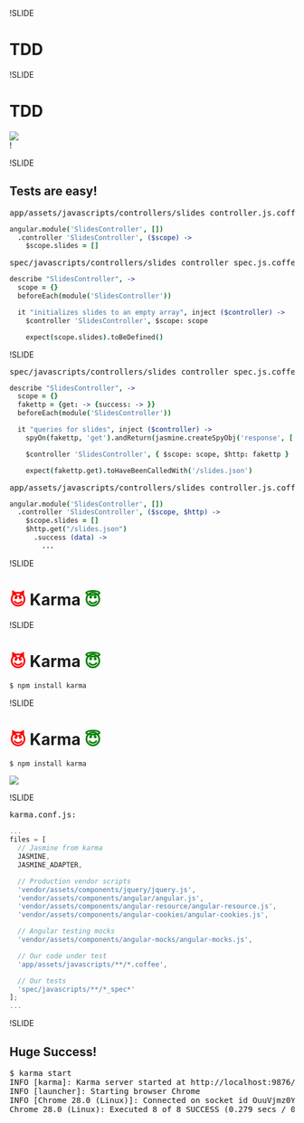 !SLIDE

# TDD

!SLIDE

# TDD
<div id="elight">
  <img src="elight.jpg"></img>
  <div id="interrobang">!</div>
</div>

!SLIDE

## Tests are easy!
<pre class="filename">app/assets/javascripts/controllers/slides_controller.js.coffee:</pre>
```coffeescript
angular.module('SlidesController', [])
  .controller 'SlidesController', ($scope) ->
    $scope.slides = []
```
<pre class="filename">spec/javascripts/controllers/slides_controller_spec.js.coffee:</pre>
```coffeescript
describe "SlidesController", ->
  scope = {}
  beforeEach(module('SlidesController'))

  it "initializes slides to an empty array", inject ($controller) ->
    $controller 'SlidesController', $scope: scope

    expect(scope.slides).toBeDefined()
```

!SLIDE

<pre class="filename">spec/javascripts/controllers/slides_controller_spec.js.coffee:</pre>
```coffeescript
describe "SlidesController", ->
  scope = {}
  fakettp = {get: -> {success: -> }}
  beforeEach(module('SlidesController'))

  it "queries for slides", inject ($controller) ->
    spyOn(fakettp, 'get').andReturn(jasmine.createSpyObj('response', ['success']))

    $controller 'SlidesController', { $scope: scope, $http: fakettp }

    expect(fakettp.get).toHaveBeenCalledWith('/slides.json')
```
<pre class="filename">app/assets/javascripts/controllers/slides_controller.js.coffee:</pre>
```coffeescript
angular.module('SlidesController', [])
  .controller 'SlidesController', ($scope, $http) ->
    $scope.slides = []
    $http.get("/slides.json")
      .success (data) ->
        ...
```
!SLIDE

# <span style="color:red;">😈</span> Karma <span style="color: green;">😇</span> 
!SLIDE

# <span style="color:red;">😈</span> Karma <span style="color: green;">😇</span> 

```bash
$ npm install karma
```

!SLIDE

# <span style="color:red;">😈</span> Karma <span style="color: green;">😇</span> 

```bash
$ npm install karma
```
<div id="dealwithit">
  <img src="deal_with_it.gif">
</div>

!SLIDE

<pre class="filename">karma.conf.js:</pre>
```javascript
...
files = [
  // Jasmine from karma
  JASMINE,
  JASMINE_ADAPTER,

  // Production vendor scripts
  'vendor/assets/components/jquery/jquery.js',
  'vendor/assets/components/angular/angular.js',
  'vendor/assets/components/angular-resource/angular-resource.js',
  'vendor/assets/components/angular-cookies/angular-cookies.js',

  // Angular testing mocks
  'vendor/assets/components/angular-mocks/angular-mocks.js',

  // Our code under test
  'app/assets/javascripts/**/*.coffee',

  // Our tests
  'spec/javascripts/**/*_spec*'
];
...
```

!SLIDE

## Huge Success!

<pre class="karmaoutput">
$ karma start
<span class="green">INFO [karma]:</span> Karma server started at http://localhost:9876/
<span class="green">INFO [launcher]:</span> Starting browser Chrome
<span class="green">INFO [Chrome 28.0 (Linux)]:</span> Connected on socket id OuuVjmz0YmJPjXy_FNUQ
Chrome 28.0 (Linux): Executed 8 of 8 <span class="green">SUCCESS</span> (0.279 secs / 0.057 secs)
</pre>

